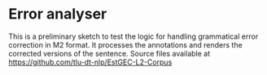 # Error analyser

This is a preliminary sketch to test the logic for handling grammatical error correction in M2 format. It processes the annotations and renders the corrected versions of the sentence. 
Source files available at https://github.com/tlu-dt-nlp/EstGEC-L2-Corpus

